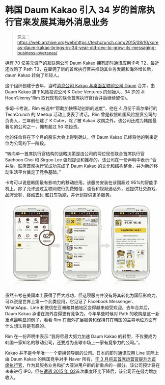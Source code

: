 # 韩国 Daum Kakao 引入 34 岁的首席执行官来发展其海外消息业务 

> 原文：<https://web.archive.org/web/https://techcrunch.com/2015/08/10/koreas-daum-kakao-brings-in-34-year-old-ceo-to-grow-its-messaging-business-overseas/>

拥有 70 亿美元资产的互联网公司 Daum Kakao 拥有即时通讯应用卡考 T2，最近还收购了 Path T3，在雇佣了新的首席执行官来推动其业务发展和海外增长后，daum Kakao 转向了年轻人。

这个组织创建于去年，当时[消息公司 Kakao 与桌面互联网公司 Daum](https://web.archive.org/web/20230211185553/https://techcrunch.com/2014/05/25/kakao-daum/) 合并，由 Daum Kakao 旗下风险投资公司 K Cube Ventures 的创始人、34 岁的 Ji Hoon“Jimmy”Rim 取代现有的联合首席执行官(合并后继续留任)。

多姆·卡考说，Rim 被选中“帮助加快移动创新的速度”，他在 4 月份于首尔举行的 TechCrunch 的 Meetup 活动上发表了讲话。Rim 曾是软银韩国风险投资公司的负责人，三年前创建了 K Cube，除了被 Kakao 收购之外，该公司还成为韩国最著名的公司之一，拥有超过 50 项投资。

他的任命将在下个月的股东大会上得到确认，但 Daum Kakao 已经将他的到来定位为公司的下一阶段。

“转向单一首席执行官结构的战略决策是由公司的两位现任联合首席执行官 Saehoon Choi 和 Sirgoo Lee 强烈提议和推荐的。该公司在一份声明中表示:“合并后，联席首席执行官成功完成了 Daum Kakao 的文化和结构整合，并为新的移动生活平台奠定了竞争基础。”

卡考可以说是韩国最有影响力的移动应用。该服务安装在该国超过 95%的智能手机上，除了允许通过互联网进行免费短信、语音和视频通话外，还提供社交游戏、品牌营销、[移动支付](https://web.archive.org/web/20230211185553/https://techcrunch.com/2014/11/12/korean-internet-giant-daum-kakao-launches-its-own-mobile-payment-platform/) [和打车功能](https://web.archive.org/web/20230211185553/https://techcrunch.com/2015/03/30/kakaotaxi-launch/)，并计划提供更多服务。

![kakao-games](img/b7688c7a2b87fd63bd4ab78751f7d800.png)

虽然卡考在美国本土获得了巨大成功，但这项服务并没有将其转化为国际影响力。可以说是世界上第一个此类应用，它见证了 Facebook Messenger、WhatsApp、Line 和微信在亚洲和其他地区变得越来越受欢迎。去年合并后，Daum Kakao 承诺在海外变得更有竞争力。今年早些时候对 Path 的收购是这一新重点最明显的例子，看看 Rim 在海外扩展服务和保持其在韩国的主导地位方面有什么想法将是有趣的。

Rim 在一份声明中表示:“我将尽最大努力加速 Daum Kakao 的转型，不仅要成为韩国一家知名的移动公司，还要成为全球市场上一家有竞争力的公司。”。

Kakao 并不是今年唯一一个更换领导层的公司。日本的即时通讯应用 Line 实际上由 Daum Kakao 的韩国竞争对手 Naver 所有，[于 3 月将其首席运营官提升为首席执行官](https://web.archive.org/web/20230211185553/https://techcrunch.com/2015/03/31/line-new-ceo/)，作为其服务业务和扩大亚洲用户群的新重点的一部分。该公司预计将在未来进行 IPO，但在[遭遇 2015 年 Q2](https://web.archive.org/web/20230211185553/https://techcrunch.com/2015/07/29/chat-app-lines-revenue-falls-for-first-time-amid-struggle-for-global-growth/)首次季度环比下降后，该公司正在努力增加收入。